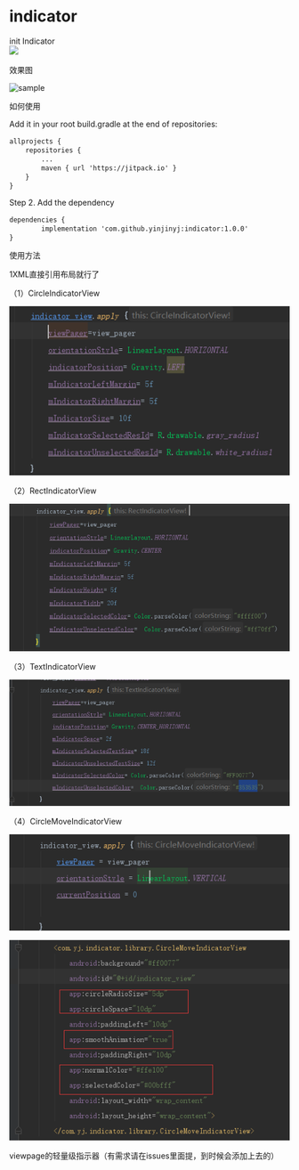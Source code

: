 # indicator
init Indicator  
[![](https://jitpack.io/v/yinjinyj/indicator.svg)](https://jitpack.io/#yinjinyj/indicator)


效果图

![sample](/gif/1.gif)

如何使用

Add it in your root build.gradle at the end of repositories:

	allprojects {
		repositories {
			...
			maven { url 'https://jitpack.io' }
		}
	}
Step 2. Add the dependency

	dependencies {
	        implementation 'com.github.yinjinyj:indicator:1.0.0'
	}
  
  
  
 使用方法
 
 1XML直接引用布局就行了
 
  （1）CircleIndicatorView
  
  ![img](/img/1.png)

 （2）RectIndicatorView
 
  ![img](/img/2.png)

（3）TextIndicatorView

  ![img](/img/3.png)
  
（4）CircleMoveIndicatorView

 ![img](/img/4.png)
 
   ![img](/img/4_1.png)
  
  

viewpage的轻量级指示器（有需求请在issues里面提，到时候会添加上去的）
